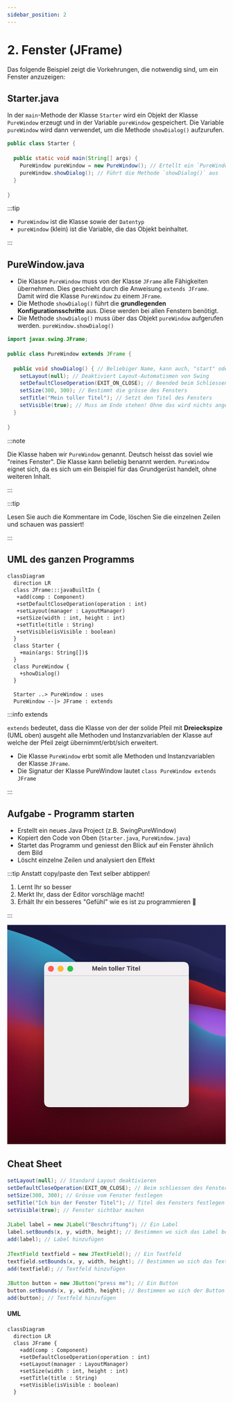```yaml
---
sidebar_position: 2
---
```


# 2. Fenster (JFrame)

Das folgende Beispiel zeigt die Vorkehrungen, die notwendig sind, um ein Fenster
anzuzeigen:

## Starter.java

In der `main`-Methode der Klasse `Starter` wird ein Objekt der Klasse
`PureWindow` erzeugt und in der Variable `pureWindow` gespeichert. Die Variable
`pureWindow` wird dann verwendet, um die Methode `showDialog()` aufzurufen.

```java title="Starter.java"
public class Starter {

  public static void main(String[] args) {
    PureWindow pureWindow = new PureWindow(); // Ertellt ein `PureWindow` Objekt und speichert es in der Variable `pureWindow`
    pureWindow.showDialog(); // Führt die Methode `showDialog()` aus
  }

}
```

:::tip

- `PureWindow` ist die Klasse sowie der `Datentyp`
- `pureWindow` (klein) ist die Variable, die das Objekt beinhaltet.

:::

## PureWindow.java

- Die Klasse `PureWindow` muss von der Klasse `JFrame` alle Fähigkeiten
  übernehmen. Dies geschieht durch die Anweisung `extends JFrame`. Damit wird
  die Klasse `PureWindow` zu einem `JFrame`.
- Die Methode `showDialog()` führt die **grundlegenden Konfigurationsschritte**
  aus. Diese werden bei allen Fenstern benötigt.
- Die Methode `showDialog()` muss über das Objekt `pureWindow` aufgerufen
  werden. `pureWindow.showDialog()`

```java title="PureWindow.java"
import javax.swing.JFrame;

public class PureWindow extends JFrame {

  public void showDialog() { // Beliebiger Name, kann auch, "start" oder nur "show" heissen.
    setLayout(null); // Deaktiviert Layout-Automatismen von Swing
    setDefaultCloseOperation(EXIT_ON_CLOSE); // Beended beim Schliessen des Fensters ebenfalls den Prozess
    setSize(300, 300); // Bestimmt die grösse des Fensters
    setTitle("Mein toller Titel"); // Setzt den Titel des Fensters
    setVisible(true); // Muss am Ende stehen! Ohne das wird nichts angezeigt!
  }

}
```

:::note

Die Klasse haben wir `PureWindow` genannt. Deutsch heisst das soviel wie "reines
Fenster". Die Klasse kann beliebig benannt werden. `PureWindow` eignet sich, da
es sich um ein Beispiel für das Grundgerüst handelt, ohne weiteren Inhalt.

:::

:::tip

Lesen Sie auch die Kommentare im Code, löschen Sie die einzelnen Zeilen und
schauen was passiert!

:::

## UML des ganzen Programms

```mermaid
classDiagram
  direction LR
  class JFrame:::javaBuiltIn {
   +add(comp : Component)
   +setDefaultCloseOperation(operation : int)
   +setLayout(manager : LayoutManager)
   +setSize(width : int, height : int)
   +setTitle(title : String)
   +setVisible(isVisible : boolean)
  }
  class Starter {
    +main(args: String[])$
  }
  class PureWindow {
    +showDialog()
  }

  Starter ..> PureWindow : uses
  PureWindow --|> JFrame : extends
```

:::info extends

`extends` bedeutet, dass die Klasse von der der solide Pfeil mit
**Dreieckspize** (UML oben) ausgeht alle Methoden und Instanzvariablen der
Klasse auf welche der Pfeil zeigt übernimmt/erbt/sich erweitert.

- Die Klasse `PureWindow` erbt somit alle Methoden und Instanzvariablen der
  Klasse `JFrame`.
- Die Signatur der Klasse PureWindow lautet `class PureWindow extends JFrame`

:::

## Aufgabe - Programm starten

<div class="grid"><div>

- Erstellt ein neues Java Project (z.B. SwingPureWindow)
- Kopiert den Code von Oben (`Starter.java`, `PureWindow.java`)
- Startet das Programm und geniesst den Blick auf ein Fenster ähnlich dem Bild
- Löscht einzelne Zeilen und analysiert den Effekt

:::tip Anstatt copy/paste den Text selber abtippen!

1. Lernt Ihr so besser
2. Merkt Ihr, dass der Editor vorschläge macht!
3. Erhält Ihr ein besseres "Gefühl" wie es ist zu programmieren :superhero:

:::

</div><div>

![](../img/purewindow.png)

</div></div>

## Cheat Sheet

```java
setLayout(null); // Standard Layout deaktivieren
setDefaultCloseOperation(EXIT_ON_CLOSE); // Beim schliessen des Fensters, das ganze Programm beenden
setSize(300, 300); // Grösse vom Fenster festlegen
setTitle("Ich bin der Fenster Titel"); // Titel des Fensters festlegen
setVisible(true); // Fenster sichtbar machen

JLabel label = new JLabel("Beschriftung"); // Ein Label
label.setBounds(x, y, width, height); // Bestimmen wo sich das Label befindet
add(label); // Label hinzufügen

JTextField textfield = new JTextField(); // Ein Textfeld
textfield.setBounds(x, y, width, height); // Bestimmen wo sich das Textfeld befindet
add(textfield); // Textfeld hinzufügen

JButton button = new JButton("press me"); // Ein Button
button.setBounds(x, y, width, height); // Bestimmen wo sich der Button befindet
add(button); // Textfeld hinzufügen
```

#### UML

```mermaid
classDiagram
  direction LR
  class JFrame {
    +add(comp : Component)
    +setDefaultCloseOperation(operation : int)
    +setLayout(manager : LayoutManager)
    +setSize(width : int, height : int)
    +setTitle(title : String)
    +setVisible(isVisible : boolean)
  }
```
